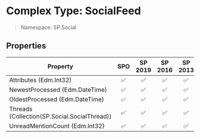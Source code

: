 # Complex Type: SocialFeed

> Namespace: SP.Social

## Properties

Property | SPO | SP 2019 | SP 2016 | SP 2013
----------|:---:|:-------:|:-------:|:-------:
Attributes (Edm.Int32) | ✅ | ✅ | ✅ | ✅
NewestProcessed (Edm.DateTime) | ✅ | ✅ | ✅ | ✅
OldestProcessed (Edm.DateTime) | ✅ | ✅ | ✅ | ✅
Threads (Collection(SP.Social.SocialThread)) | ✅ | ✅ | ✅ | ✅
UnreadMentionCount (Edm.Int32) | ✅ | ✅ | ✅ | ✅